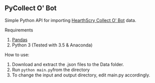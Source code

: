 PyCollect O' Bot
-------
Simple Python API for importing  [HearthScry Collect O' Bot](http://www.hearthscry.com/CollectOBot) data.

Requirements

 1. [Pandas](https://pandas.pydata.org/pandas-docs/stable/install.html)
 2. Python 3 (Tested with 3.5 & Anaconda)
 
How to use:

 1. Download and extract the .json files to the Data folder. 
 2. Run `python main.py`from the directory
 3. To change the input and output directory, edit main.py accordingly.

